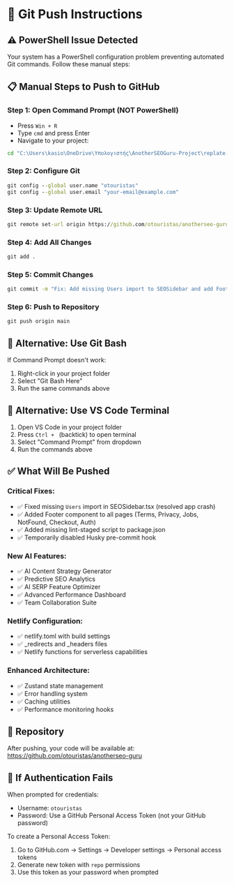 # 🚀 Git Push Instructions

## ⚠️ PowerShell Issue Detected
Your system has a PowerShell configuration problem preventing automated Git commands. Follow these manual steps:

## 📋 Manual Steps to Push to GitHub

### Step 1: Open Command Prompt (NOT PowerShell)
- Press `Win + R`
- Type `cmd` and press Enter
- Navigate to your project:
```cmd
cd "C:\Users\kasio\OneDrive\Υπολογιστής\AnotherSEOGuru-Project\replate-publish"
```

### Step 2: Configure Git
```cmd
git config --global user.name "otouristas"
git config --global user.email "your-email@example.com"
```

### Step 3: Update Remote URL
```cmd
git remote set-url origin https://github.com/otouristas/anotherseo-guru.git
```

### Step 4: Add All Changes
```cmd
git add .
```

### Step 5: Commit Changes
```cmd
git commit -m "Fix: Add missing Users import to SEOSidebar and add Footer to all pages - Enhanced SEO platform with AI features"
```

### Step 6: Push to Repository
```cmd
git push origin main
```

## 🎯 Alternative: Use Git Bash
If Command Prompt doesn't work:
1. Right-click in your project folder
2. Select "Git Bash Here"
3. Run the same commands above

## 🎯 Alternative: Use VS Code Terminal
1. Open VS Code in your project folder
2. Press `Ctrl + ` (backtick) to open terminal
3. Select "Command Prompt" from dropdown
4. Run the commands above

## ✅ What Will Be Pushed

### Critical Fixes:
- ✅ Fixed missing `Users` import in SEOSidebar.tsx (resolved app crash)
- ✅ Added Footer component to all pages (Terms, Privacy, Jobs, NotFound, Checkout, Auth)
- ✅ Added missing lint-staged script to package.json
- ✅ Temporarily disabled Husky pre-commit hook

### New AI Features:
- ✅ AI Content Strategy Generator
- ✅ Predictive SEO Analytics
- ✅ AI SERP Feature Optimizer
- ✅ Advanced Performance Dashboard
- ✅ Team Collaboration Suite

### Netlify Configuration:
- ✅ netlify.toml with build settings
- ✅ _redirects and _headers files
- ✅ Netlify functions for serverless capabilities

### Enhanced Architecture:
- ✅ Zustand state management
- ✅ Error handling system
- ✅ Caching utilities
- ✅ Performance monitoring hooks

## 🔗 Repository
After pushing, your code will be available at:
https://github.com/otouristas/anotherseo-guru

## 🚨 If Authentication Fails
When prompted for credentials:
- Username: `otouristas`
- Password: Use a GitHub Personal Access Token (not your GitHub password)

To create a Personal Access Token:
1. Go to GitHub.com → Settings → Developer settings → Personal access tokens
2. Generate new token with `repo` permissions
3. Use this token as your password when prompted
